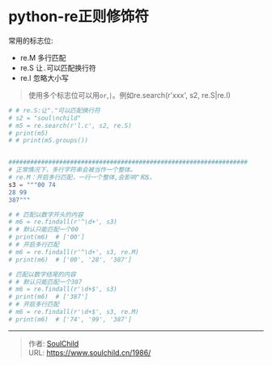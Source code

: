 # python-re正则修饰符

<!--more-->
常用的标志位:
- re.M
多行匹配
- re.S
让`.`可以匹配换行符
- re.I
忽略大小写
> 使用多个标志位可以用`or`,`|`。例如re.search(r'xxx', s2, re.S|re.I)

```python
# # re.S:让"."可以匹配换行符
# s2 = "soul\nchild"
# m5 = re.search(r'l.c', s2, re.S)
# print(m5)
# # print(m5.groups())


##################################################################
# 正常情况下，多行字符串会被当作一个整体。
# re.M：开启多行匹配，一行一个整体,会影响^和$。
s3 = """00 74
28 99
387"""

# # 匹配以数字开头的内容
# m6 = re.findall(r'^\d+', s3)
# # 默认只能匹配一个00
# print(m6)  # ['00']
# # 开启多行匹配
# m6 = re.findall(r'^\d+', s3, re.M)
# print(m6)  # ['00', '28', '387']

# 匹配以数字结尾的内容
# # 默认只能匹配一个387
# m6 = re.findall(r'\d+$', s3)
# print(m6)  # ['387']
# # 开启多行匹配
# m6 = re.findall(r'\d+$', s3, re.M)
# print(m6)  # ['74', '99', '387']


```


---

> 作者: [SoulChild](https://www.soulchild.cn)  
> URL: https://www.soulchild.cn/1986/  

